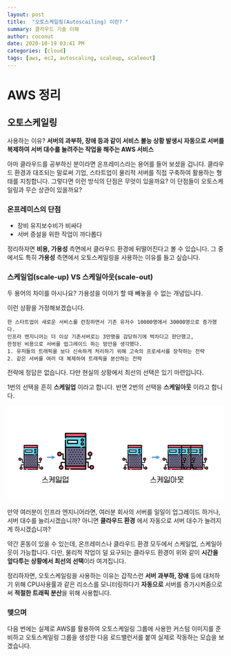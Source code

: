 ```yaml
---
layout: post
title:  "오토스케일링(Autoscailing) 이란? "
summary: 클라우드 기술 이해
author: coconut
date: 2020-10-19 03:41 PM
categories: [cloud]
tags: [aws, ec2, autoscaling, scaleup, scaleout]
---
```


# AWS 정리
## 오토스케일링

사용하는 이유? **서버의 과부하, 장애 등과 같이 서비스 불능 상황 발생시 자동으로 서버를 복제하여 서버 대수를 늘려주는 작업을 해주는 AWS 서비스**

아마 클라우드를 공부하신 분이라면 온프레미스라는 용어를 들어 보셨을 겁니다. 클라우드 환경과 대조되는 말로써 기업, 스타트업이 물리적 서버를 직접 구축하여 활용하는 형태를 지칭합니다. 그렇다면 이런 방식의 단점은 무엇이 있을까요? 이 단점들이 오토스케일링과 무슨 상관이 있을까요?

### 온프레미스의 단점

- 장비 유지보수비가 비싸다
- 서버 증설을 위한 작업이 까다롭다

정리하자면 **비용, 가용성** 측면에서 클라우드 환경에 뒤떨어진다고 볼 수 있습니다. 그 중에서도 특히 **가용성** 측면에서 오토스케일링을 사용하는 이유를 들고 싶습니다.

### 스케일업(scale-up) VS 스케일아웃(scale-out)

두 용어의 차이를 아시나요? 가용성을 이야기 할 때 빼놓을 수 없는 개념입니다. 

이런 상황을 가정해보겠습니다.

```
한 스타트업이 새로운 서비스를 런칭하면서 기존 유저수 10000명에서 30000명으로 증가했다. 
인프라 엔지니어는 더 이상 기존서버로는 3만명을 감당하기에 벅차다고 판단했고, 
한정된 비용으로 서버를 업그레이드 하는 방안을 생각했다.
1. 유저들의 트래픽을 보다 신속하게 처리하기 위해 고속의 프로세서를 장착하는 전략
2. 같은 서버를 여러 대 복제하여 트래픽을 분산하는 전략
```

전략에 정답은 없습니다. 다만 현실의 상황에서 최선의 선택은 있기 마련입니다.

1번의 선택을 흔히 **스케일업** 이라고 합니다. 반면 2번의 선택을 **스케일아웃** 이라고 합니다. 

![](/assets/img/post/scale.png)

만약 여러분이 인프라 엔지니어라면, 여러분 회사의 서버를 일일이 업그레이드 하거나, 서버 대수를 늘리시겠습니까? 아니면 **클라우드 환경** 에서 자동으로 서버 대수가 늘려지게 하시겠습니까? 

약간 혼동이 있을 수 있는데, 온프레미스나 클라우드 환경 모두에서 스케일업, 스케일아웃이 가능합니다. 다만, 물리적 작업이 덜 요구되는 클라우드 환경이 위와 같이 **시간을 앞다투는 상황에서 최선의 선택**이라 여겨집니다.

정리하자면, 오토스케일링을 사용하는 이유는 갑작스런 **서버 과부하, 장애** 등에 대처하기 위해 CPU사용률과 같은 리소스를 모니터링하다가 **자동으로** 서버를 증가시켜줌으로써 **적절한 트래픽 분산**을 위해 사용합니다. 



### 맺으며

다음 번에는 실제로 AWS를 활용하여 오토스케일링 그룹에 사용한 커스텀 이미지를 준비하고 오토스케일링 그룹을 생성한 다음 로드밸런서를 붙여 실제로 작동하는 모습을 보겠습니다.